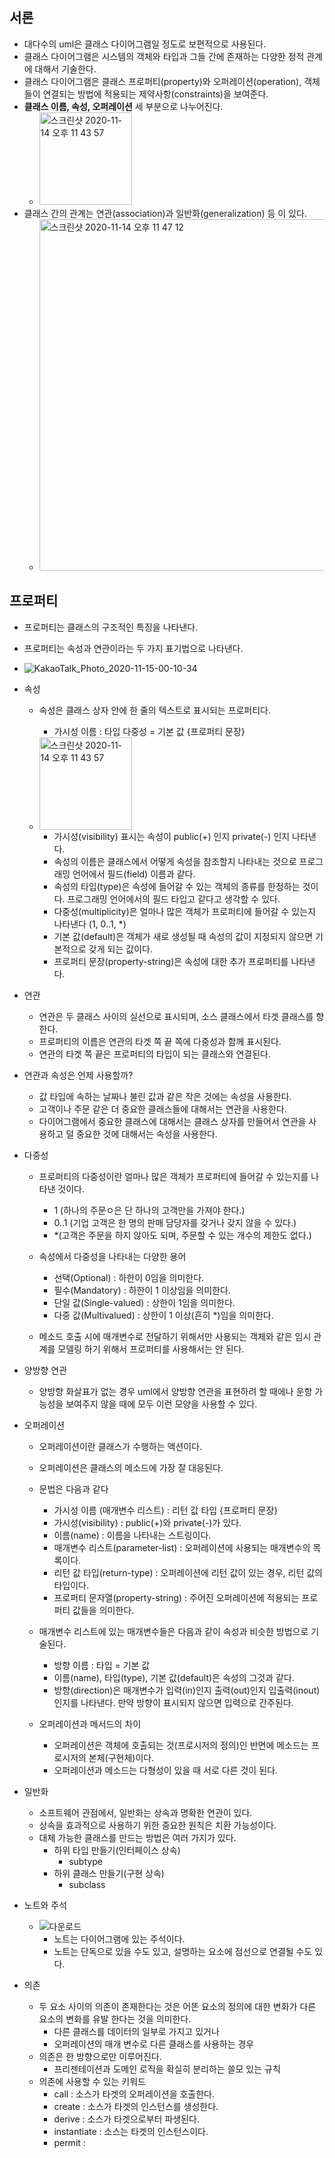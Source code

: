 ## 서론
- 대다수의 uml은 클래스 다이어그램일 정도로 보편적으로 사용된다.
- 클래스 다이어그램은 시스템의 객체와 타입과 그들 간에 존재하는 다양한 정적 관계에 대해서 기술한다.
- 클래스 다이어그램은 클래스 프로퍼티(property)와 오퍼레이션(operation), 객체들이 연결되는 방법에 적용되는 제약사항(constraints)을 보여준다.
- **클래스 이름, 속성, 오퍼레이션** 세 부분으로 나누어진다.
  - <img width="148" alt="스크린샷 2020-11-14 오후 11 43 57" src="https://user-images.githubusercontent.com/7076334/99149738-4e630800-26d3-11eb-9d2d-2b1db9c2112d.png">
- 클래스 간의 관계는 연관(association)과 일반화(generalization) 등 이 있다.
  - <img width="562" alt="스크린샷 2020-11-14 오후 11 47 12" src="https://user-images.githubusercontent.com/7076334/99149819-bf0a2480-26d3-11eb-8bac-06f58ec69d10.png">

## 프로퍼티
- 프로퍼티는 클래스의 구조적인 특징을 나타낸다.
- 프로퍼티는 속성과 연관이라는 두 가지 표기법으로 나타낸다.

- ![KakaoTalk_Photo_2020-11-15-00-10-34](https://user-images.githubusercontent.com/7076334/99150323-08a83e80-26d7-11eb-8443-3a3f1ad8b2f6.jpeg)

- 속성
  - 속성은 클래스 상자 안에 한 줄의 텍스트로 표시되는 프로퍼티다.
    - 가시성 이름 : 타입 다중성 = 기본 값 {프로퍼티 문장}
  - <img width="148" alt="스크린샷 2020-11-14 오후 11 43 57" src="https://user-images.githubusercontent.com/7076334/99149738-4e630800-26d3-11eb-9d2d-2b1db9c2112d.png">
    
    - 가시성(visibility) 표시는 속성이 public(+) 인지 private(-) 인지 나타낸다.
    - 속성의 이름은 클래스에서 어떻게 속성을 참조할지 나타내는 것으로 프로그래밍 언어에서 필드(field) 이름과 같다.
    - 속성의 타입(type)은 속성에 들어갈 수 있는 객체의 종류를 한정하는 것이다. 프로그래밍 언어에서의 필드 타입고 같다고 생각할 수 있다.
    - 다중성(multiplicity)은 얼마나 많은 객체가 프로퍼티에 들어갈 수 있는지 나타낸다 (1, 0..1, *)
    - 기본 값(default)은 객체가 새로 생성될 때 속성의 값이 지정되지 않으면 기본적으로 갖게 되는 값이다.
    - 프로퍼티 문장(property-string)은 속성에 대한 추가 프로퍼티를 나타낸다.
    
- 연관
  - 연관은 두 클래스 사이의 실선으로 표시되며, 소스 클래스에서 타겟 클래스를 향한다.
  - 프로퍼티의 이름은 연관의 타겟 쪽 끝 쪽에 다중성과 함께 표시된다.
  - 연관의 타겟 쪽 끝은 프로퍼티의 타입이 되는 클래스와 연결된다.
  
- 연관과 속성은 언제 사용할까?
  - 값 타입에 속하는 날짜나 불린 값과 같은 작은 것에는 속성을 사용한다.
  - 고객이나 주문 같은 더 중요한 클래스들에 대해서는 연관을 사용한다.
  - 다이어그램에서 중요한 클래스에 대해서는 클래스 상자를 만들어서 연관을 사용하고 덜 중요한 것에 대해서는 속성을 사용한다.
  
- 다중성
  - 프로퍼티의 다중성이란 얼마나 많은 객체가 프로퍼티에 들어갈 수 있는지를 나타낸 것이다.
    - 1 (하나의 주문ㅇ은 단 하나의 고객만을 가져야 한다.)
    - 0..1 (기업 고객은 한 명의 판매 담당자를 갖거나 갖지 않을 수 있다.)
    - *(고객은 주문을 하지 않아도 되며, 주문할 수 있는 개수의 제한도 없다.)
    
  - 속성에서 다중성을 나타내는 다양한 용어
    - 선택(Optional) : 하한이 0임을 의미한다.
    - 필수(Mandatory) : 하한이 1 이상임을 의미한다.
    - 단일 값(Single-valued) : 상한이 1임을 의미한다.
    - 다중 값(Multivalued) : 상한이 1 이상(흔히 *)임을 의미한다.
   
  - 메소드 호출 시에 매개변수로 전달하기 위해서만 사용되는 객체와 같은 임시 관계를 모델링 하기 위해서 프로퍼티를 사용해서는 안 된다.
  
- 양방향 연관
  - 양방향 화살표가 없는 경우 uml에서 양방향 연관을 표현하려 할 때에나 운항 가능성을 보여주지 않을 때에 모두 이런 모양을 사용할 수 있다.
  
- 오퍼레이션
  - 오퍼레이션이란 클래스가 수행하는 액션이다.
  - 오퍼레이션은 클래스의 메소드에 가장 잘 대응된다.
  - 문법은 다음과 같다
    - 가시성 이름 (매개변수 리스트) : 리턴 값 타입 {프로퍼티 문장}
    - 가시성(visibility) : public(+)와 private(-)가 있다.
    - 이름(name) : 이름을 나타내는 스트링이다.
    - 매개변수 리스트(parameter-list) : 오퍼레이션에 사용되는 매개변수의 목록이다.
    - 리턴 값 타입(return-type) : 오퍼레이션에 리턴 값이 있는 경우, 리턴 값의 타입이다.
    - 프로퍼티 문자열(property-string) : 주어진 오퍼레이션에 적용되는 프로퍼티 값들을 의미한다.
    
  - 매개변수 리스트에 있는 매개변수들은 다음과 같이 속성과 비슷한 방법으로 기술된다.
    - 방향 이름 : 타입 = 기본 값
    - 이름(name), 타입(type), 기본 값(default)은 속성의 그것과 같다.
    - 방향(direction)은 매개변수가 입력(in)인지 출력(out)인지 입출력(inout)인지를 나타낸다. 만약 방향이 표시되지 않으면 입력으로 간주된다.
    
  - 오퍼레이션과 메서드의 차이
    - 오퍼레이션은 객체에 호출되는 것(프로시저의 정의)인 반면에 메소드는 프로시저의 본체(구현체)이다.
    - 오퍼레이션과 메소드는 다형성이 있을 때 서로 다른 것이 된다.
    
- 일반화
  - 소프트웨어 관점에서, 일반화는 상속과 명확한 연관이 있다.
  - 상속을 효과적으로 사용하기 위한 중요한 원칙은 치환 가능성이다.
  - 대체 가능한 클래스를 만드는 방법은 여러 가지가 있다.
    - 하위 타입 만들기(인터페이스 상속)
      - subtype
    - 하위 클래스 만들기(구현 상속)
      - subclass
      
- 노트와 주석
  - ![다운로드](https://user-images.githubusercontent.com/7076334/99185412-16b89680-278d-11eb-93c0-cab242d3fc65.png)
    - 노트는 다이어그램에 있는 주석이다.
    - 노트는 단독으로 있을 수도 있고, 설명하는 요소에 점선으로 연결될 수도 있다.
    
- 의존
  - 두 요소 사이의 의존이 존재한다는 것은 어똔 요소의 정의에 대한 변화가 다른 요소의 변화를 유발 한다는 것을 의미한다.
    - 다른 클래스를 데이터의 일부로 가지고 있거나
    - 오퍼레이션의 매개 변수로 다른 클래스를 사용하는 경우
  - 의존은 한 방향으로만 이루어진다.
    - 프리젠테이션과 도메인 로직을 확실히 분리하는 쓸모 있는 규칙
  - 의존에 사용할 수 있는 키워드
    - call : 소스가 타겟의 오퍼레이션을 호출한다.
    - create : 소스가 타겟의 인스턴스를 생성한다.
    - derive : 소스가 타겟으로부터 파생된다.
    - instantiate : 소스는 타겟의 인스턴스이다.
    - permit : 

    
    
    
    
    
  
  
